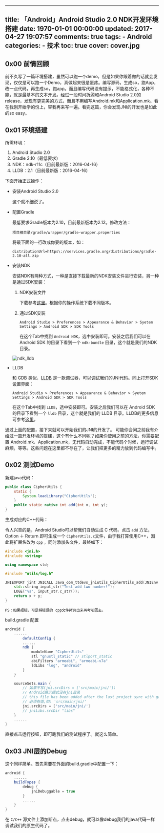 
---
title: 「Android」Android Studio 2.0 NDK开发环境搭建
date: 1970-01-01 00:00:00
updated: 2017-04-27 19:07:57
comments: true
tags:
    - Android
categories:
    - 技术
toc: true
cover: cover.jpg 
---


## 0x00 前情回顾

前不久写了一篇环境搭建，虽然可以跑一个demo，但是如果你跟着做的话就会发现，仅仅是可以跑一个Demo，真做起来很是蛋疼。编写源码，生成so，跑App，改一点代码，再生成so，跑app。而且编写代码没有提示，不能格式化，各种不能，就是最基本的文本开发。经过一段时间折腾和Android Studio 2.0的 release，发现有更完美的方式，而且不用编写Android.mk和Application.mk。看在我刚开始学的份上，容我再来写一遍。看完这篇，你会发现JNI的开发也是如此的so easy。

## 0x01 环境搭建

所需环境：

1. Android Studio 2.0
2. Gradle 2.10（最低要求）
3. NDK：ndk-r11c（目前最新版：2016-04-16）
4. LLDB：2.1（目前最新版：2016-04-16）

下面开始正式操作：

- 安装Android Studio 2.0

	这个就不细说了。
	
- 配置Gradle

	最低要求Gradle版本为2.10，目前最新版本为2.12。修改方法：
	
	`项目根目录/gradle/wrapper/gradle-wrapper.properties`
	
	将最下面的一行改成你要的版本，如：
	
	`distributionUrl=https\://services.gradle.org/distributions/gradle-2.10-all.zip`
	
- 安装NDK

	安装NDK有两种方式，一种是直接下载最新的NDK安装文件进行安装，另一种是通过SDK安装：
	
	1. NDK安装文件
	
		下载参考[这里](http://developer.android.com/ndk/downloads/index.html)。根据你的操作系统下载不同版本。
	
	2. 通过SDK安装
	
		`Android Studio > Preferences > Appearance & Behavior > Syetem Settings > Android SDK > SDK Tools`
		
		在这个Tab中找到 `Android NDK`，选中安装即可。安装之后我们可以在 Android SDK 的目录下看到一个 `ndk-bundle` 目录，这个就是我们的NDK目录。
	
	![ndk_lldb](image.png)
	
- LLDB

	和 GDB 类似，[LLDB](http://lldb.llvm.org/)  是一款调试器，可以调试我们的JNI代码。同上打开SDK设置界面：
	
	`Android Studio > Preferences > Appearance & Behavior > Syetem Settings > Android SDK > SDK Tools`
	
	在这个Tab中找到 `LLDB`，选中安装即可。安装之后我们可以在 Android SDK 的目录下看到一个 `lldb` 目录，这个就是我们的 LLDB 目录。LLDB的更多信息可参考[这里](http://lldb.llvm.org/)。
	
通过上面的配置，接下来就可以开始我们的JNI的开发了。 可能你会问之前我有介绍过一篇开发环境的搭建，这个有什么不同呢？如果你使用之前的方法，你需要配置 Android.mk、Application.mk，无代码自动完成，不能代码个时候，运行调试麻烦，等等。这些问题在这里都不存在了，让我们把更多的精力放到代码编写中。


## 0x02 测试Demo

新建java代码：

``` java
public class CipherUtils {
    static {
        System.loadLibrary("CipherUtils");
    }
    public static native int add(int x, int y);
}
```

生成对应的C++代码：

令人兴奋的是，Android Studio可以帮我们自动生成 C 代码。点击 `add` 方法，Option ＋ Return 即可生成一个 `CipherUtils.c`文件，由于我打算使用C++，因此将扩展名改为 `cpp` ，同时添加头文件，最终如下：

``` c++
#include <jni.h>
#include <string>

using namespace std;

#include "utils/log.h"

JNIEXPORT jint JNICALL Java_com_ttdevs_jniutils_CipherUtils_add(JNIEnv *env, jclass type, jint x, jint y) {
    std::string input_str("Test add two number!");
    LOGE("%s", input_str.c_str());
    return x + y;
}
```

`PS：如果报错，可是将错误的 cpp文件拷贝出来再考吧回去。`

build.gradle 配置

``` gradle
android {
    ......
        defaultConfig {
        ......
        ndk {
            moduleName "CipherUtils"
            stl "gnustl_static" // stlport_static
            abiFilters "armeabi", "armeabi-v7a"
            ldLibs "log", "android"
        }
    }

    sourceSets.main {
        // 如果不写(jni.srcDirs = ['src/main/jni/'])
        // Android展示模式没有jni目录
        // this file has been added after the last project sync with gradle
        // 必须有值,如: 'src/main/jni/'
        jni.srcDirs = ['src/main/jni/']
        // jniLibs.srcDir "libs"
    }
    ......
}
```

直接点击运行按钮，即可跑我们的测试程序了。就这么简单。

## 0x03 JNI层的Debug

这个同样简单。首先需要在外面的build.gradle中配置一下：

``` gradle
android {
    ......
    buildTypes {
        debug {
            jniDebuggable = true
        }
        ......
    }
}
```

在 `C/C++` 源文件上添加断点，点击debug，就可以像debug我们的java代码一样调试我们的原生代码了。


